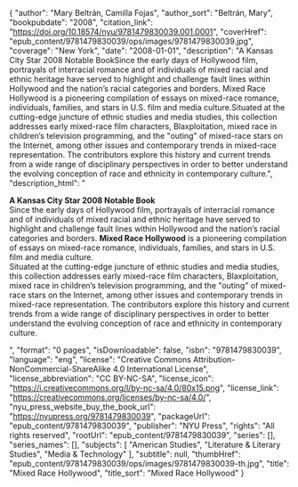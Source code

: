 {
  "author": "Mary Beltrán, Camilla Fojas",
  "author_sort": "Beltrán, Mary",
  "bookpubdate": "2008",
  "citation_link": "https://doi.org/10.18574/nyu/9781479830039.001.0001",
  "coverHref": "epub_content/9781479830039/ops/images/9781479830039.jpg",
  "coverage": "New York",
  "date": "2008-01-01",
  "description": "A Kansas City Star 2008 Notable BookSince the early days of Hollywood film, portrayals of interracial romance and of individuals of mixed racial and ethnic heritage have served to highlight and challenge fault lines within Hollywood and the nation’s racial categories and borders. Mixed Race Hollywood is a pioneering compilation of essays on mixed-race romance, individuals, families, and stars in U.S. film and media culture.Situated at the cutting-edge juncture of ethnic studies and media studies, this collection addresses early mixed-race film characters, Blaxploitation, mixed race in children’s television programming, and the \"outing\" of mixed-race stars on the Internet, among other issues and contemporary trends in mixed-race representation. The contributors explore this history and current trends from a wide range of disciplinary perspectives in order to better understand the evolving conception of race and ethnicity in contemporary culture.",
  "description_html": "<p><b>A Kansas City Star 2008 Notable Book</b><br>Since the early days of Hollywood film, portrayals of interracial romance and of individuals of mixed racial and ethnic heritage have served to highlight and challenge fault lines within Hollywood and the nation’s racial categories and borders. <b>Mixed Race Hollywood</b> is a pioneering compilation of essays on mixed-race romance, individuals, families, and stars in U.S. film and media culture.<br>Situated at the cutting-edge juncture of ethnic studies and media studies, this collection addresses early mixed-race film characters, Blaxploitation, mixed race in children’s television programming, and the \"outing\" of mixed-race stars on the Internet, among other issues and contemporary trends in mixed-race representation. The contributors explore this history and current trends from a wide range of disciplinary perspectives in order to better understand the evolving conception of race and ethnicity in contemporary culture.</p>",
  "format": "0 pages",
  "isDownloadable": false,
  "isbn": "9781479830039",
  "language": "eng",
  "license": "Creative Commons Attribution-NonCommercial-ShareAlike 4.0 International License",
  "license_abbreviation": "CC BY-NC-SA",
  "license_icon": "https://i.creativecommons.org/l/by-nc-sa/4.0/80x15.png",
  "license_link": "https://creativecommons.org/licenses/by-nc-sa/4.0/",
  "nyu_press_website_buy_the_book_url": "https://nyupress.org/9781479830039",
  "packageUrl": "epub_content/9781479830039",
  "publisher": "NYU Press",
  "rights": "All rights reserved",
  "rootUrl": "epub_content/9781479830039",
  "series": [],
  "series_names": [],
  "subjects": [
    "American Studies",
    "Literature & Literary Studies",
    "Media & Technology"
  ],
  "subtitle": null,
  "thumbHref": "epub_content/9781479830039/ops/images/9781479830039-th.jpg",
  "title": "Mixed Race Hollywood",
  "title_sort": "Mixed Race Hollywood"
}
